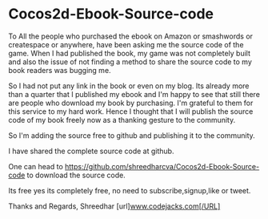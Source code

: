 Cocos2d-Ebook-Source-code
=========================

To All the people who purchased the ebook on Amazon or smashwords or createspace or anywhere, have been asking me the source code of the game. When I had published the book, my game was not completely built and also the issue of not finding a method to share the source code to my book readers was bugging me.

So I had not put any link in the book or even on my blog. Its already more than a quarter that I published my ebook and I'm happy to see that still there are people who download my book by purchasing. I'm grateful to them for this service to my hard work. Hence I thought that I will publish the source code of my book freely now as a thanking gesture to the community.

So I'm adding the source free to github and publishing it to the community.

I have shared the complete source code at github.

One can head to https://github.com/shreedharcva/Cocos2d-Ebook-Source-code  to download the source code.

Its free yes its completely free, no need to subscribe,signup,like or tweet.

 
 Thanks and Regards,
 Shreedhar
 [url]www.codejacks.com[/URL]
